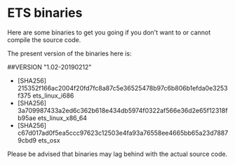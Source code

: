 # ETS binaries

Here are some binaries to get you going if you don't want to or cannot
compile the source code.

The present version of the binaries here is:

##VERSION "1.02-20190212"

* [SHA256] 215352f166ac2004f20fd7fc8a87c5e36525478b97c6b806b1efda0e3253f375  ets_linux_i686
* [SHA256] 3a709987433a2ed6c362b618e434db5974f0322af566e36d2e65f12318fb95ae  ets_linux_x86_64
* [SHA256] c67d017ad0f5ea5ccc97623c12503e4fa93a76558ee4665bb65a23d78879cbd9  ets_osx

Please be advised that binaries may lag behind with the actual source code.